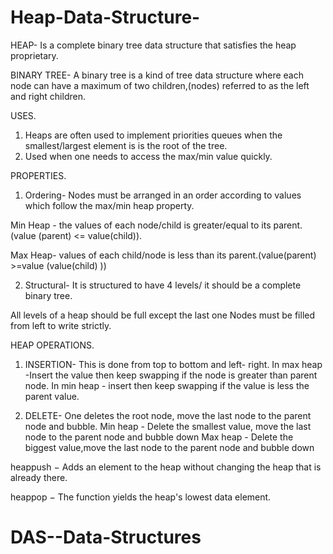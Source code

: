 # Heap-Data-Structure-
HEAP- Is a complete binary tree data structure that satisfies the heap proprietary.

BINARY TREE- A binary tree is a kind of tree data structure where each node can have a maximum of two children,(nodes) referred to as the left and right children.

  USES.
1. Heaps are often used to implement priorities queues when the smallest/largest element is is the root of the tree.
2. Used when one needs to access the max/min value quickly.

PROPERTIES.

1. Ordering- Nodes must be arranged in an order according to values which follow the max/min heap property.

Min Heap - the values of each node/child is greater/equal to its parent.(value (parent) <= value(child)). 

Max Heap- values of each child/node is less than its parent.(value(parent) >=value (value(child) ))

2. Structural- It is structured to have 4 levels/ it should be a complete binary tree.

All levels of a heap should be full except the last one
Nodes must be filled from left to write strictly.

HEAP OPERATIONS.

1. INSERTION- This is done from top to bottom and left- right.
In max heap -Insert the value then keep swapping if the node is greater than parent node.
In min heap - insert then keep swapping if the value is less the parent value.

2. DELETE- One deletes the root node, move the last node to the parent node and bubble.
Min heap - Delete the smallest value, move the last node to the parent node and bubble down
Max heap - Delete the biggest value,move the last node to the parent node and bubble down

heappush − Adds an element to the heap without changing the heap that is already there.

heappop − The function yields the heap's lowest data element.
# DAS--Data-Structures
